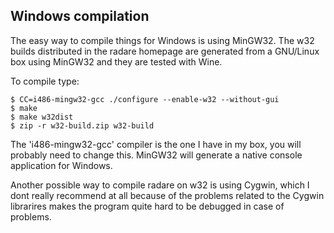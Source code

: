 ## Windows compilation

The easy way to compile things for Windows is using MinGW32. The w32 builds distributed in the radare homepage are generated from a GNU/Linux box using MinGW32 and they are tested with Wine.

To compile type:

    $ CC=i486-mingw32-gcc ./configure --enable-w32 --without-gui
    $ make
    $ make w32dist
    $ zip -r w32-build.zip w32-build

The 'i486-mingw32-gcc' compiler is the one I have in my box, you will probably need to change this. MinGW32 will generate a native console application for Windows.

Another possible way to compile radare on w32 is using Cygwin, which I dont really recommend at all because of the problems related to the Cygwin librarires makes the program quite hard to be debugged in case of problems.
